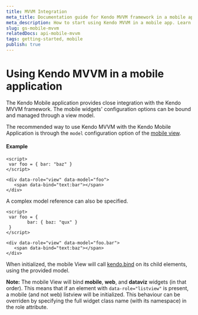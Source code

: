 ```yaml
---
title: MVVM Integration
meta_title: Documentation guide for Kendo MVVM framework in a mobile application
meta_description: How to start using Kendo MVVM in a mobile app. Learn how to bind the mobile widget's configuration options and manage them through a view model.
slug: gs-mobile-mvvm
relatedDocs: api-mobile-mvvm
tags: getting-started, mobile
publish: true
---
```


# Using Kendo MVVM in a mobile application

The Kendo Mobile application provides close integration with the Kendo MVVM framework. The mobile widgets' configuration options can be bound and managed through a view model.

The recommended way to use Kendo MVVM with the Kendo Mobile Application is through the `model` configuration option of the [mobile view](/api/mobile/view#configuration).

#### Example

    <script>
     var foo = { bar: "baz" }
    </script>

    <div data-role="view" data-model="foo">
       <span data-bind="text:bar"></span>
    </div>

A complex model reference can also be specified.

    <script>
     var foo = {
            bar: { baz: "qux" }
     }
    </script>

    <div data-role="view" data-model="foo.bar">
       <span data-bind="text:baz"></span>
    </div>

When initialized, the mobile View will call [kendo.bind](/framework/mvvm/overview) on its child elements, using the provided model.

**Note:** The mobile View will bind **mobile**, **web**, and **dataviz** widgets (in that order).
This means that if an element with `data-role="listview"` is present, a mobile (and not web) listview will be initialized.
This behaviour can be overriden by specifying the full widget class name (with its namespace) in the role attribute.

 
